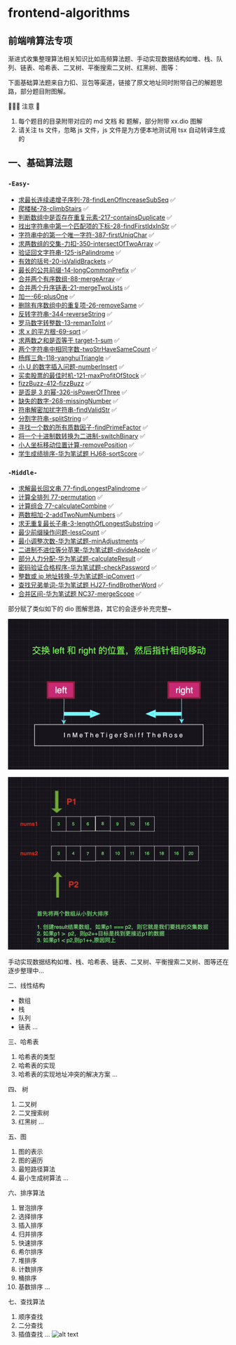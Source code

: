 # frontend-algorithms

## 前端啃算法专项

渐进式收集整理算法相关知识比如高频算法题、手动实现数据结构如堆、栈、队列、链表、哈希表、二叉树、平衡搜索二叉树、红黑树、图等：

下面基础算法题来自力扣、豆包等渠道，链接了原文地址同时附带自己的解题思路，部分题目附图解。

📢📢📢 注意 📢

1. 每个题目的目录附带对应的 md 文档 和 题解，部分附带 xx.dio 图解
2. 请关注 ts 文件，忽略 js 文件，js 文件是为方便本地测试用 tsx 自动转译生成的

## 一、基础算法题

### `-Easy-`

- [求最长连续递增子序列-78-findLenOfIncreaseSubSeq](https://github.com/azx1573/frontend-algorithms/blob/master/src/algorithms/easy/findLenOfIncreaseSubSeq/index.js) ✅
- [爬楼梯-78-climbStairs](https://github.com/azx1573/frontend-algorithms/blob/master/src/algorithms/easy/climbStairs/index.ts) ✅
- [判断数组中是否存在重复元素-217-containsDuplicate](https://github.com/azx1573/frontend-algorithms/blob/master/src/algorithms/easy/containsDuplicate/index.ts) ✅
- [找出字符串中第一个匹配项的下标-28-findFirstIdxInStr](https://github.com/azx1573/frontend-algorithms/blob/master/src/algorithms/easy/findFirstIdxInStr/index.ts) ✅
- [字符串中的第一个唯一字符-387-firstUniqChar](https://github.com/azx1573/frontend-algorithms/blob/master/src/algorithms/easy/firstUniqChar/index.ts) ✅
- [求两数组的交集-力扣-350-intersectOfTwoArray](https://github.com/azx1573/frontend-algorithms/blob/master/src/algorithms/easy/intersectOfTwoArray/index.ts) ✅
- [验证回文字符串-125-isPalindrome](https://github.com/azx1573/frontend-algorithms/blob/master/src/algorithms/easy/isPalindrome/index.js) ✅
- [有效的括号-20-isValidBrackets](https://github.com/azx1573/frontend-algorithms/blob/master/src/algorithms/easy/isValidBrackets/index.js) ✅
- [最长的公共前缀-14-longCommonPrefix](https://github.com/azx1573/frontend-algorithms/blob/master/src/algorithms/easy/longCommonPrefix/index.js) ✅
- [合并两个有序数组-88-mergeArray](https://github.com/azx1573/frontend-algorithms/blob/master/src/algorithms/easy/mergeArray/index.ts) ✅
- [合并两个升序链表-21-mergeTwoLists](https://github.com/azx1573/frontend-algorithms/blob/master/src/algorithms/easy/mergeTwoLists/index.js) ✅
- [加一-66-plusOne](https://github.com/azx1573/frontend-algorithms/blob/master/src/algorithms/easy/plusOne/index.ts) ✅
- [删除有序数组中的重复项-26-removeSame](https://github.com/azx1573/frontend-algorithms/blob/master/src/algorithms/easy/removeSame/index.js) ✅
- [反转字符串-344-reverseString](https://github.com/azx1573/frontend-algorithms/blob/master/src/algorithms/easy/reverseString/index.ts) ✅
- [罗马数字转整数-13-remanToInt](https://github.com/azx1573/frontend-algorithms/blob/master/src/algorithms/easy/romanToInt/index.js) ✅
- [求 x 的平方根-69-sqrt](https://github.com/azx1573/frontend-algorithms/blob/master/src/algorithms/easy/sqrt/index.ts) ✅
- [求两数之和是否等于 target-1-sum](https://github.com/azx1573/frontend-algorithms/blob/master/src/algorithms/easy/sum/sumOfTarget.ts) ✅
- [两个字符串中相同字数-twoStrHaveSameCount](https://github.com/azx1573/frontend-algorithms/blob/master/src/algorithms/easy/twoStrHaveSameCount/index.ts) ✅
- [杨辉三角-118-yanghuiTriangle](https://github.com/azx1573/frontend-algorithms/blob/master/src/algorithms/easy/yanghuiTriangle/index.ts) ✅
- [小 U 的数字插入问题-numberInsert](https://github.com/azx1573/frontend-algorithms/blob/master/src/algorithms/easy/numberInsert/index.ts) ✅
- [买卖股票的最佳时机-121-maxProfitOfStock](https://github.com/azx1573/frontend-algorithms/blob/master/src/algorithms/easy/maxProfitOfStock/index.ts) ✅
- [fizzBuzz-412-fizzBuzz](https://github.com/azx1573/frontend-algorithms/blob/master/src/algorithms/easy/fizzBuzz/index.ts) ✅
- [是否是 3 的幂-326-isPowerOfThree](https://github.com/azx1573/frontend-algorithms/blob/master/src/algorithms/easy/isPowerOfThree/index.ts) ✅
- [缺失的数字-268-missingNumber](https://github.com/azx1573/frontend-algorithms/blob/master/src/algorithms/easy/missingNumber/index.ts) ✅
- [符串解密加扰字符串-findValidStr](https://github.com/azx1573/frontend-algorithms/blob/master/src/algorithms/easy/findValidStr/index.ts) ✅
- [分割字符串-splitString](https://github.com/azx1573/frontend-algorithms/blob/master/src/algorithms/easy/splitString/index.ts) ✅
- [寻找一个数的所有质数因子-findPrimeFactor](https://github.com/azx1573/frontend-algorithms/blob/master/src/algorithms/easy/findPrimeFactor/index.ts) ✅
- [将一个十进制数转换为二进制-switchBinary](https://github.com/azx1573/frontend-algorithms/blob/master/src/algorithms/easy/switchBinary/index.ts) ✅
- [小人坐标移动位置计算-removePosition](https://github.com/azx1573/frontend-algorithms/blob/master/src/algorithms/easy/removePosition/index.ts) ✅
- [学生成绩排序-华为笔试题 HJ68-sortScore](https://github.com/azx1573/frontend-algorithms/blob/master/src/algorithms/easy/sortScore/index.ts) ✅

### `-Middle-`

- [求解最长回文串 77-findLongestPalindrome](https://github.com/azx1573/frontend-algorithms/blob/master/src/algorithms/middle/findLongestPalindrome/index.js) ✅
- [计算全排列 77-permutation](https://github.com/azx1573/frontend-algorithms/blob/master/src/algorithms/middle/permutation/index.js) ✅
- [计算组合 77-calculateCombine](https://github.com/azx1573/frontend-algorithms/blob/master/src/algorithms/middle/calculateCombine/index.js) ✅
- [两数相加-2-addTwoNumNumbers](https://github.com/azx1573/frontend-algorithms/blob/master/src/algorithms/middle/addTwoNumbers/index.js) ✅
- [求无重复最长子串-3-lengthOfLongestSubstring](https://github.com/azx1573/frontend-algorithms/blob/master/src/algorithms/middle/lengthOfLongestSubstring/index.js) ✅
- [最少前缀操作问题-lessCount](https://github.com/azx1573/frontend-algorithms/blob/master/src/algorithms/middle/lessCount/index.ts) ✅
- [最小调整次数-华为笔试题-minAdjustments](https://github.com/azx1573/frontend-algorithms/blob/master/src/algorithms/middle/minAdjustments/index.js) ✅
- [二进制不进位等分苹果-华为笔试题-divideApple](https://github.com/azx1573/frontend-algorithms/blob/master/src/algorithms/middle/divideApple/index.js) ✅
- [部分人力分配-华为笔试题-calculateResult](https://github.com/azx1573/frontend-algorithms/blob/master/src/algorithms/middle/calculateResult/index.js) ✅
- [密码验证合格程序-华为笔试题-checkPassword](https://github.com/azx1573/frontend-algorithms/blob/master/src/algorithms/middle/checkPassword/index.js) ✅
- [整数或 ip 地址转换-华为笔试题-ipConvert](https://github.com/azx1573/frontend-algorithms/blob/master/src/algorithms/middle/ipConvert/index.js) ✅
- [查找兄弟单词-华为笔试题 HJ27-findBrotherWord](https://github.com/azx1573/frontend-algorithms/blob/master/src/algorithms/middle/findBrotherWord/index.js) ✅
- [合并区间-华为笔试题 NC37-mergeScope](https://github.com/azx1573/frontend-algorithms/blob/master/src/algorithms/middle/mergeScope/index.js) ✅

部分赋了类似如下的 dio 图解思路，其它的会逐步补充完整~

![alt text](image-3.png)

![alt text](image-2.png)

手动实现数据结构如堆、栈、哈希表、链表、二叉树、平衡搜索二叉树、图等还在逐步整理中...

二、线性结构

- 数组
- 栈
- 队列
- 链表
  ...

三、哈希表

1. 哈希表的类型
2. 哈希表的实现
3. 哈希表的实现地址冲突的解决方案
   ...

四、 树

1. 二叉树
2. 二叉搜索树
3. 红黑树
   ...

五、图

1. 图的表示
2. 图的遍历
3. 最短路径算法
4. 最小生成树算法
   ...

六、排序算法

1. 冒泡排序
2. 选择排序
3. 插入排序
4. 归并排序
5. 快速排序
6. 希尔排序
7. 堆排序
8. 计数排序
9. 桶排序
10. 基数排序
    ...

七、查找算法

1. 顺序查找
2. 二分查找
3. 插值查找
   ...
   ![alt text](images/前端数据结构和算法.png)
